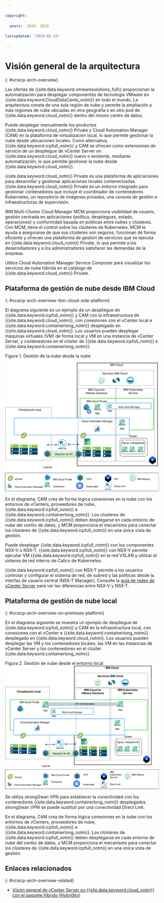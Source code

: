 ```yaml
---

copyright:

  years:  2016, 2019

lastupdated: "2019-02-15"

---
```


# Visión general de la arquitectura
{: #vcsicp-arch-overview}

Las ofertas de {{site.data.keyword.vmwaresolutions_full}} proporcionan la automatización para desplegar componentes de tecnología VMware en {{site.data.keyword.CloudDataCents_notm}} en todo el mundo.
La arquitectura consta de una sola región de nube y permite la ampliación a más regiones de nube ubicadas en otra geografía o en otro pod de {{site.data.keyword.cloud_notm}} dentro del mismo centro de datos.

Puede desplegar manualmente los productos {{site.data.keyword.cloud_notm}} Private y Cloud Automation Manager (CAM) en la plataforma de virtualización local, lo que permite gestionar la nube desde ubicaciones locales. Como alternativa, {{site.data.keyword.icpfull_notm}} y CAM se ofrecen como extensiones de servicio de un despliegue de vCenter Server on {{site.data.keyword.cloud_notm}} nuevo o existente, mediante automatización, lo que permite gestionar la nube desde {{site.data.keyword.cloud_notm}}.

{{site.data.keyword.cloud_notm}} Private es una plataforma de aplicaciones para desarrollar y gestionar aplicaciones locales contenerizadas. {{site.data.keyword.cloud_notm}} Private es un entorno integrado para gestionar contenedores que incluye el coordinador de contenedores Kubernetes,
un repositorio de imágenes privadas, una consola de gestión e infraestructuras de supervisión.

IBM Multi-Cluster Cloud Manager MCM proporciona visibilidad de usuario, gestión centrada en aplicaciones (política, despliegues, estado, operaciones) y conformidad basada en políticas entre nubes y clústeres. Con MCM, tiene el control sobre los clústeres de Kubernetes. MCM le ayuda a asegurarse de que sus clústeres son seguros, funcionan de forma eficiente y ofrecen una plataforma de gestión de servicios que se ejecuta en {{site.data.keyword.cloud_notm}} Private, lo que permite a los desarrolladores y a los administradores satisfacer las demandas de la empresa.

Utilice Cloud Automation Manager Service Composer para visualizar los servicios de nube híbrida en el catálogo de {{site.data.keyword.cloud_notm}} Private.

## Plataforma de gestión de nube desde IBM Cloud
{: #vcsicp-arch-overview-ibm-cloud-side-platform}

El diagrama siguiente es un ejemplo de un despliegue de {{site.data.keyword.icpfull_notm}} y CAM con la infraestructura de {{site.data.keyword.cloud_notm}}, con conexiones con el vCenter local e {{site.data.keyword.containerlong_notm}} desplegado en {{site.data.keyword.cloud_notm}}. Los usuarios pueden desplegar máquinas virtuales (VM) de forma local y VM en una instancia de vCenter Server, y contenedores en el clúster de {{site.data.keyword.icpfull_notm}} e {{site.data.keyword.containerlong_notm}}.

Figura 1. Gestión de la nube desde la nube

![Gestión de la nube en la nube](vcsicp-oncloud-cloudmgt.svg)

En el diagrama, CAM crea de forma lógica conexiones en la nube con los entornos de vCenters, proveedores de nube, {{site.data.keyword.icpfull_notm}} e {{site.data.keyword.containerlong_notm}}. Los clústeres de {{site.data.keyword.icpfull_notm}} deben desplegarse en cada entorno de nube del centro de datos, y MCM proporciona el mecanismo para conectar los clústeres de {{site.data.keyword.icpfull_notm}} en una única vista de gestión.

Puede desplegar {{site.data.keyword.icpfull_notm}} con los componentes NSX-V o NSX-T. {{site.data.keyword.icpfull_notm}} con NSX-V permite ejecutar VM {{site.data.keyword.icpfull_notm}} en la red VXLAN y utilizar el sistema de red interno de Calico de Kubernetes.

{{site.data.keyword.icpfull_notm}} con NSX-T permite a los usuarios controlar y configurar el sistema de red, de subred y las políticas desde la interfaz de usuario central (NSX-T Manager). Consulte la [guía de redes de vCenter Server](/docs/services/vmwaresolutions/archiref/vcsnsxt?topic=vmware-solutions-vcsnsxt-intro) para ver las diferencias entre NSX-V y NSX-T.

## Plataforma de gestión de nube local
{: #vcsicp-arch-overview-on-premises-platform}

En el diagrama siguiente se muestra un ejemplo de despliegue de {{site.data.keyword.icpfull_notm}} y CAM en la infraestructura local, con conexiones con el vCenter e {{site.data.keyword.containerlong_notm}} desplegado en {{site.data.keyword.cloud_notm}}. Los usuarios pueden desplegar las VM y los contenedores locales, las VM en las instancias de vCenter Server y los contenedores en el clúster {{site.data.keyword.containerlong_notm}}.

Figura 2. Gestión de nube desde el entorno local
![Gestión de nube desde el entorno local](vcsicp-onprem-cloudmgt.svg)

Se utiliza strongSwan VPN para establecer la conectividad con los contenedores {{site.data.keyword.containerlong_notm}} desplegados. strongSwan VPM se puede sustituir por una conectividad Direct Link.

En el diagrama, CAM crea de forma lógica conexiones en la nube con los entornos de vCenters, proveedores de nube, {{site.data.keyword.icpfull_notm}} e {{site.data.keyword.containerlong_notm}}. Los clústeres de {{site.data.keyword.icpfull_notm}} deben desplegarse en cada entorno de nube del centro de datos, y MCM proporciona el mecanismo para conectar los clústeres de {{site.data.keyword.icpfull_notm}} en una única vista de gestión.

## Enlaces relacionados
{: #vcsicp-arch-overview-related}

* [Visión general de vCenter Server on {{site.data.keyword.cloud_notm}} con el paquete híbrido (Hybridity)](/docs/services/vmwaresolutions/archiref/vcs?topic=vmware-solutions-vcs-hybridity-intro)

